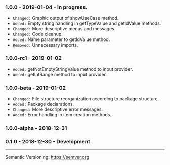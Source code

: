 ### 1.0.0 - 2019-01-04 - In progress.
- `Changed:` Graphic output of showUseCase method.
- `Added:` Empty string handling in getTypeValue and getIdValue methods.
- `Changed:` More descriptive menus and messages.
- `Changed:` Code cleanup.
- `Added:` Name parameter to getIdValue method.
- `Removed:` Unnecessary imports.

### 1.0.0-rc1 - 2019-01-02
- `Added:` getNotEmptyStringValue method to input provider.
- `Added:` getIntRange method to input provider.

### 1.0.0-beta - 2019-01-02
- `Changed:` File structure reorganization according to package structure.
- `Added:` Package declarations.
- `Changed:` More descriptive error messages.
- `Added:` Error handling in item creation methods.

### 1.0.0-alpha - 2018-12-31

### 0.1.0 - 2018-12-30 - Development.

---
Semantic Versioning: https://semver.org

